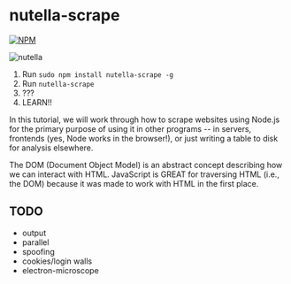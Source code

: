# nutella-scrape

[![NPM](https://nodei.co/npm/nutella-scrape.png?downloads=true&stars=true)](https://nodei.co/npm/nutella-scrape/)

![nutella](https://github.com/karissa/nutella-scrape/blob/master/nutella.png)

  1. Run `sudo npm install nutella-scrape -g`
  2. Run `nutella-scrape`
  3. ???
  4. LEARN!!

In this tutorial, we will work through how to scrape websites using Node.js for the primary purpose of using it in other programs -- in servers, frontends (yes, Node works in the browser!), or just writing a table to disk for analysis elsewhere.

The DOM (Document Object Model) is an abstract concept describing how we can interact with HTML. JavaScript is GREAT for traversing HTML (i.e., the DOM) because it was made to work with HTML in the first place.

## TODO

* output
* parallel
* spoofing
* cookies/login walls
* electron-microscope